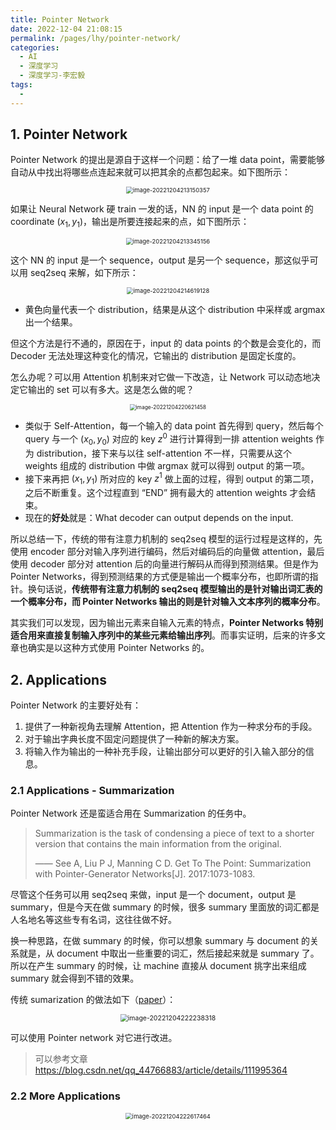 ```yaml
---
title: Pointer Network
date: 2022-12-04 21:08:15
permalink: /pages/lhy/pointer-network/
categories:
  - AI
  - 深度学习
  - 深度学习-李宏毅
tags:
  - 
---
```


## 1. Pointer Network

Pointer Network 的提出是源自于这样一个问题：给了一堆 data point，需要能够自动从中找出将哪些点连起来就可以把其余的点都包起来。如下图所示：

<center><img src="https://notebook-img-1304596351.cos.ap-beijing.myqcloud.com/img/image-20221204213150357.png" alt="image-20221204213150357" style="zoom:67%;" /></center>

如果让 Neural Network 硬 train 一发的话，NN 的 input 是一个 data point 的 coordinate $(x_1, y_1)$，输出是所要连接起来的点，如下图所示：

<center><img src="https://notebook-img-1304596351.cos.ap-beijing.myqcloud.com/img/image-20221204213345156.png" alt="image-20221204213345156" style="zoom:67%;" /></center>

这个 NN 的 input 是一个 sequence，output 是另一个 sequence，那这似乎可以用 seq2seq 来解，如下所示：

<center><img src="https://notebook-img-1304596351.cos.ap-beijing.myqcloud.com/img/image-20221204214619128.png" alt="image-20221204214619128" style="zoom:67%;" /></center>

+ 黄色向量代表一个 distribution，结果是从这个 distribution 中采样或 argmax 出一个结果。

但这个方法是行不通的，原因在于，input 的 data points 的个数是会变化的，而 Decoder 无法处理这种变化的情况，它输出的 distribution 是固定长度的。

怎么办呢？可以用 Attention 机制来对它做一下改造，让 Network 可以动态地决定它输出的 set 可以有多大。这是怎么做的呢？

<center><img src="https://notebook-img-1304596351.cos.ap-beijing.myqcloud.com/img/image-20221204220621458.png" alt="image-20221204220621458" style="zoom:60%;" /></center>

+ 类似于 Self-Attention，每一个输入的 data point 首先得到 query，然后每个 query 与一个 $(x_0, y_0)$ 对应的 key $z^0$ 进行计算得到一排 attention weights 作为 distribution，接下来与以往 self-attention 不一样，只需要从这个 weights 组成的 distribution 中做 argmax 就可以得到 output 的第一项。
+ 接下来再把 $(x_1, y_1)$ 所对应的 key $z^1$ 做上面的过程，得到 output 的第二项，之后不断重复。这个过程直到 “END” 拥有最大的 attention weights 才会结束。
+ 现在的**好处**就是：What decoder can output depends on the input.

所以总结一下，传统的带有注意力机制的 seq2seq 模型的运行过程是这样的，先使用 encoder 部分对输入序列进行编码，然后对编码后的向量做 attention，最后使用 decoder 部分对 attention 后的向量进行解码从而得到预测结果。但是作为 Pointer Networks，得到预测结果的方式便是输出一个概率分布，也即所谓的指针。换句话说，**传统带有注意力机制的 seq2seq 模型输出的是针对输出词汇表的一个概率分布，而 Pointer Networks 输出的则是针对输入文本序列的概率分布**。

其实我们可以发现，因为输出元素来自输入元素的特点，**Pointer Networks 特别适合用来直接复制输入序列中的某些元素给输出序列**。而事实证明，后来的许多文章也确实是以这种方式使用 Pointer Networks 的。

## 2. Applications

Pointer Network 的主要好处有：

1. 提供了一种新视角去理解 Attention，把 Attention 作为一种求分布的手段。
2. 对于输出字典长度不固定问题提供了一种新的解决方案。
3. 将输入作为输出的一种补充手段，让输出部分可以更好的引入输入部分的信息。

### 2.1 Applications - Summarization

Pointer Network 还是蛮适合用在 Summarization 的任务中。

> Summarization is the task of condensing a piece of text to a shorter version that contains the main information from the original.
>
> —— See A, Liu P J, Manning C D. Get To The Point: Summarization with Pointer-Generator Networks[J]. 2017:1073-1083.

尽管这个任务可以用 seq2seq 来做，input 是一个 document，output 是 summary，但是今天在做 summary 的时候，很多 summary 里面放的词汇都是人名地名等这些专有名词，这往往做不好。

换一种思路，在做 summary 的时候，你可以想象 summary 与 document 的关系就是，从 document 中取出一些重要的词汇，然后接起来就是 summary 了。所以在产生 summary 的时候，让 machine 直接从 document 挑字出来组成 summary 就会得到不错的效果。

传统 sumarization 的做法如下（[paper](https://arxiv.org/abs/1704.04368)）：

<center><img src="https://notebook-img-1304596351.cos.ap-beijing.myqcloud.com/img/image-20221204222238318.png" alt="image-20221204222238318" style="zoom: 75%;" /></center>

可以使用 Pointer network 对它进行改进。

> 可以参考文章 https://blog.csdn.net/qq_44766883/article/details/111995364

### 2.2 More Applications

<center><img src="https://notebook-img-1304596351.cos.ap-beijing.myqcloud.com/img/image-20221204222617464.png" alt="image-20221204222617464" style="zoom:67%;" /></center>